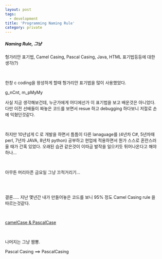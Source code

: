 ```yaml
---
layout: post
tags:
  - development
title: 'Programming Naming Rule'
category: private
---
```


##### Naming Rule, 그냥
헝가리안 표기법, Camel Casing, Pascal Casing, Java, HTML 표기법등등에 대한 생각(?)

<br>

한창 c coding을 왕성하게 할때 헝가리안 표기법을 많이 사용했었다.

g_nCnt, m_pMyMy <br>

사실 지금 생각해보건데, 누군가에게 어디에선가 이 표기법을 보고 배운것은 아니었다.
다만 이전 선배들이 짜놓은 코드를 보면서 resue 하고 debugging 하다보니 저절로 손에 익혔던것같다.

<br>

하지만 10년넘게 C 로 개발을 하면서 틈틈이 다른 lanaguage를 (4년차 C#, 5년차때 perl, 7년차 JAVA, 8년차 python) 
공부하고 현업에 적용하면서 뭔가 스스로 혼란스러울 때가 간혹 있었다.
오래된 습관 같은것이 이따금 발작을 일으키듯 튀어나온다고 해야하나...

<br>

아무튼 머리아픈 금요일 그냥 끄적거리기...

<br>
<br>

결론.....
지난 몇년간 내가 만들어놓은 코드를 보니 95% 정도 Camel Casing rule 을 따르는것같다.

<br>

[camelCase & PascalCase](http://zetawiki.com/wiki/%EC%B9%B4%EB%A9%9C%ED%91%9C%EA%B8%B0%EB%B2%95_camelCase,_%ED%8C%8C%EC%8A%A4%EC%B9%BC%ED%91%9C%EA%B8%B0%EB%B2%95_PascalCase "camelCase & PascalCase")

<br>

나머지는 그냥 짬뽕.

Pascal Casing ==> PascalCasing